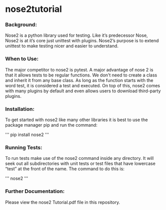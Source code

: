 # nose2tutorial

### Background:
Nose2 is a python library used for testing. Like it’s predecessor Nose, Nose2 is at it’s core just unittest with plugins. Nose2’s purpose is to extend unittest to make testing nicer and easier to understand.

### When to Use:
The major competitor to nose2 is pytest. A major advantage of nose 2 is that it allows tests to be regular functions. We don't need to create a class and inherit it from any base class. As long as the function starts with the word test, it is considered a test and executed. On top of this, nose2 comes with many plugins by default and even allows users to download third-party plugins.

### Installation:
To get started with nose2 like many other libraries it is best to use the package manager pip and run the command:

'''
pip install nose2
'''

### Running Tests:
To run tests make use of the nose2 command inside any directory. It will seek out all subdirectories with unit tests or test files that have lowercase “test” at the front of the name. The command to do this is:

'''
nose2
'''


### Further Documentation:
Please view the nose2 Tutorial.pdf file in this repository.
